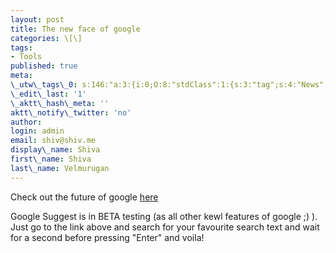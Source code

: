 ```yaml
---
layout: post
title: The new face of google
categories: \[\]
tags:
- Tools
published: true
meta:
\_utw\_tags\_0: s:146:"a:3:{i:0;O:8:"stdClass":1:{s:3:"tag";s:4:"News";}i:1;O:8:"stdClass":1:{s:3:"tag";s:10:"Technology";}i:2;O:8:"stdClass":1:{s:3:"tag";s:5:"Tools";}}";
\_edit\_last: '1'
\_aktt\_hash\_meta: ''
aktt\_notify\_twitter: 'no'
author:
login: admin
email: shiv@shiv.me
display\_name: Shiva
first\_name: Shiva
last\_name: Velmurugan
---
```


Check out the future of google [here][0]

Google Suggest is in BETA testing (as all other kewl features of google ;) ). Just go to the link above and search for your favourite search text and wait for a second before pressing "Enter" and voila!


[0]: http://www.google.com/webhp?complete=1